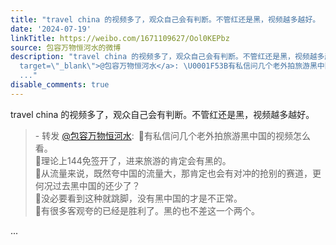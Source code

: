 ```yaml
---
title: "travel china 的视频多了，观众自己会有判断。不管红还是黑，视频越多越好。 - 转发 @包容万物恒河水:&ensp;\U0001F53B有私信问几个老外拍旅游黑中国的视频怎么看。�..."
date: '2024-07-19'
linkTitle: https://weibo.com/1671109627/Ool0KEPbz
source: 包容万物恒河水的微博
description: "travel china 的视频多了，观众自己会有判断。不管红还是黑，视频越多越好。<br><blockquote> - 转发 <a href=\"https://weibo.com/1671109627\"
  target=\"_blank\">@包容万物恒河水</a>: \U0001F53B有私信问几个老外拍旅游黑中国的视频怎么看。<br>\U0001F53B理论上144免签开了，进来旅游的肯定会有黑的。<br>\U0001F53B从流量来说，既然夸中国的流量大，那肯定也会有对冲的抢别的赛道，更何况过去黑中国的还少了？<br>\U0001F53B没必要看到这种就跳脚，没有黑中国的才是不正常。<br>\U0001F53B有很多客观夸的已经是胜利了。黑的也不差这一个两个。</blockquote>
  ..."
disable_comments: true
---
```

travel china 的视频多了，观众自己会有判断。不管红还是黑，视频越多越好。<br><blockquote> - 转发 <a href="https://weibo.com/1671109627" target="_blank">@包容万物恒河水</a>: 🔻有私信问几个老外拍旅游黑中国的视频怎么看。<br>🔻理论上144免签开了，进来旅游的肯定会有黑的。<br>🔻从流量来说，既然夸中国的流量大，那肯定也会有对冲的抢别的赛道，更何况过去黑中国的还少了？<br>🔻没必要看到这种就跳脚，没有黑中国的才是不正常。<br>🔻有很多客观夸的已经是胜利了。黑的也不差这一个两个。</blockquote> ...